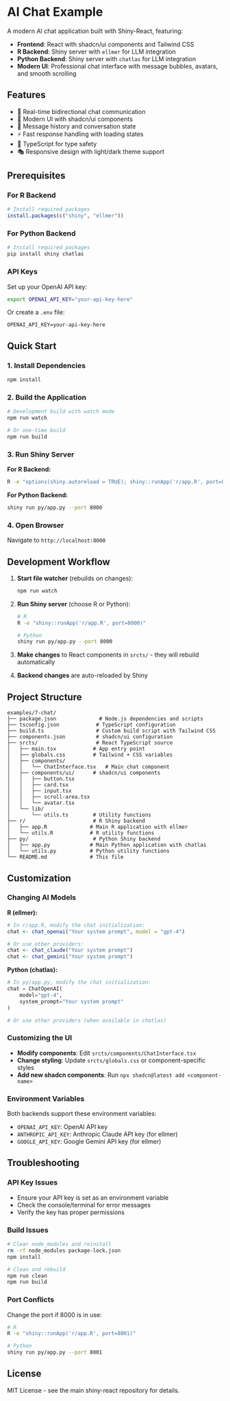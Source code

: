 # AI Chat Example

A modern AI chat application built with Shiny-React, featuring:

- **Frontend**: React with shadcn/ui components and Tailwind CSS
- **R Backend**: Shiny server with `ellmer` for LLM integration  
- **Python Backend**: Shiny server with `chatlas` for LLM integration
- **Modern UI**: Professional chat interface with message bubbles, avatars, and smooth scrolling

## Features

- 💬 Real-time bidirectional chat communication
- 🎨 Modern UI with shadcn/ui components
- 🔄 Message history and conversation state
- ⚡ Fast response handling with loading states
- 🎯 TypeScript for type safety
- 🎭 Responsive design with light/dark theme support

## Prerequisites

### For R Backend
```r
# Install required packages
install.packages(c("shiny", "ellmer"))
```

### For Python Backend  
```bash
# Install required packages
pip install shiny chatlas
```

### API Keys
Set up your OpenAI API key:
```bash
export OPENAI_API_KEY="your-api-key-here"
```

Or create a `.env` file:
```
OPENAI_API_KEY=your-api-key-here
```

## Quick Start

### 1. Install Dependencies
```bash
npm install
```

### 2. Build the Application
```bash
# Development build with watch mode
npm run watch

# Or one-time build
npm run build
```

### 3. Run Shiny Server

**For R Backend:**
```bash
R -e "options(shiny.autoreload = TRUE); shiny::runApp('r/app.R', port=8000)"
```

**For Python Backend:**
```bash  
shiny run py/app.py --port 8000
```

### 4. Open Browser
Navigate to `http://localhost:8000`

## Development Workflow

1. **Start file watcher** (rebuilds on changes):
   ```bash
   npm run watch
   ```

2. **Run Shiny server** (choose R or Python):
   ```bash
   # R
   R -e "shiny::runApp('r/app.R', port=8000)"
   
   # Python
   shiny run py/app.py --port 8000
   ```

3. **Make changes** to React components in `srcts/` - they will rebuild automatically

4. **Backend changes** are auto-reloaded by Shiny

## Project Structure

```
examples/7-chat/
├── package.json              # Node.js dependencies and scripts
├── tsconfig.json            # TypeScript configuration
├── build.ts                 # Custom build script with Tailwind CSS
├── components.json          # shadcn/ui configuration
├── srcts/                   # React TypeScript source
│   ├── main.tsx            # App entry point
│   ├── globals.css         # Tailwind + CSS variables
│   ├── components/
│   │   └── ChatInterface.tsx   # Main chat component
│   ├── components/ui/      # shadcn/ui components
│   │   ├── button.tsx
│   │   ├── card.tsx
│   │   ├── input.tsx
│   │   ├── scroll-area.tsx
│   │   └── avatar.tsx
│   └── lib/
│       └── utils.ts        # Utility functions
├── r/                      # R Shiny backend
│   ├── app.R              # Main R application with ellmer
│   └── utils.R            # R utility functions
├── py/                     # Python Shiny backend
│   ├── app.py             # Main Python application with chatlas
│   └── utils.py           # Python utility functions
└── README.md              # This file
```

## Customization

### Changing AI Models

**R (ellmer):**
```r
# In r/app.R, modify the chat initialization:
chat <- chat_openai("Your system prompt", model = "gpt-4")

# Or use other providers:
chat <- chat_claude("Your system prompt")
chat <- chat_gemini("Your system prompt")
```

**Python (chatlas):**
```python
# In py/app.py, modify the chat initialization:
chat = ChatOpenAI(
    model="gpt-4",
    system_prompt="Your system prompt"
)

# Or use other providers (when available in chatlas)
```

### Customizing the UI

- **Modify components**: Edit `srcts/components/ChatInterface.tsx`
- **Change styling**: Update `srcts/globals.css` or component-specific styles
- **Add new shadcn components**: Run `npx shadcn@latest add <component-name>`

### Environment Variables

Both backends support these environment variables:

- `OPENAI_API_KEY`: OpenAI API key
- `ANTHROPIC_API_KEY`: Anthropic Claude API key (for ellmer)
- `GOOGLE_API_KEY`: Google Gemini API key (for ellmer)

## Troubleshooting

### API Key Issues
- Ensure your API key is set as an environment variable
- Check the console/terminal for error messages
- Verify the key has proper permissions

### Build Issues
```bash
# Clear node_modules and reinstall
rm -rf node_modules package-lock.json
npm install

# Clean and rebuild
npm run clean
npm run build
```

### Port Conflicts
Change the port if 8000 is in use:
```bash
# R
R -e "shiny::runApp('r/app.R', port=8001)"

# Python  
shiny run py/app.py --port 8001
```

## License

MIT License - see the main shiny-react repository for details.